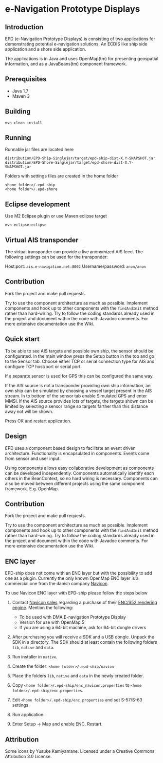 # e-Navigation Prototype Displays #

## Introduction ##
   
EPD (e-Navigation Prototype Displays) is consisting of two applications for demonstrating potential e-navigation solutions. An ECDIS like ship side application and a shore side application.
   
The applications is in Java and uses OpenMap(tm) for presenting geospatial
information, and as a JavaBeans(tm) component framework.

## Prerequisites ##

  * Java 1.7
  * Maven 3

## Building ##

    mvn clean install
    
## Running ##

Runnable jar files are located here

    distribution/EPD-Ship-Singlejar/target/epd-ship-dist-X.Y-SNAPSHOT.jar
    distribution/EPD-Shore-Singlejar/target/epd-shore-dist-X.Y-SNAPSHOT.jar

Folders with settings files are created in the home folder

    <home folder>/.epd-ship
    <home folder>/.epd-shore

## Eclipse development ##

Use M2 Eclipse plugin or use Maven eclipse target

    mvn eclipse:eclipse

## Virtual AIS transponder ##

The virtual transponder can provide a live anonymized AIS feed. The following settings can be used for the transponder:

Host:port: `ais.e-navigation.net:8002` 
Username/password: `anon/anon`

## Contribution ##

Fork the project and make pull requests. 

Try to use the component architecture as much as possible. Implement components and 
hook up to other components with the `findAndInit` method rather than hard-wiring.
Try to follow the coding standards already used in the project and document within
the code with Javadoc comments. For more extensive documentation use the Wiki.

## Quick start ##

To be able to see AIS targets and possible own ship, the sensor should be
configurated. In the main window press the Setup button in the top and 
go to the Sensor tab. Choose either TCP or serial connection type for AIS and
configure TCP host/port or serial port.

If a separate sensor is used for GPS this can be configured the same way.

If the AIS source is not a transponder providing own ship information, an 
own ship can be simulated by choosing a vessel target present in the AIS stream.
In to bottom of the sensor tab enable Simulated GPS and enter MMSI. If the 
AIS source provides lots of targets, the targets shown can be limited by 
selecting a sensor range so targets farther than this distance away not will
be shown.

Press OK and restart application.

## Design ##

EPD uses a component based design to facilitate an event driven architecture. Functionality is encapsulated in components. Events come from sensor and user input.

Using components allows easy collaborative development as components can be developed independently. Components automatically identify each others in the BeanContext, so no hard wiring is necessary. Components can also be moved between different projects using the same component framework. E.g. OpenMap.

## Contribution ##

Fork the project and make pull requests. 

Try to use the component architecture as much as possible. Implement components and 
hook up to other components with the `findAndInit` method rather than hard-wiring.
Try to follow the coding standards already used in the project and document within
the code with Javadoc comments. For more extensive documentation use the Wiki.

## ENC layer ##

EPD-ship does not come with an ENC layer but with the possibility to add one as 
a plugin. Currently the only known OpenMap ENC layer is a commercial one
from the danish company [Navicon](http://www.navicon.dk).

To use Navicon ENC layer with EPD-ship please follow the steps below

1. Contact [Navicon sales](mailto:sales@navicon.dk) regarding a purchase of their 
   [ENC/S52 rendering engine](http://navicon.dk/site/products.html). Mention the following:
   * To be used with DMA E-navigation Prototype Display
   * Version for use with OpenMap 5
   * If you are using a 64-bit machine, ask for 64-bit dongle drivers
   
1. After purchasing you will receive a SDK and a USB dongle.
   Unpack the SDK in a directory. The SDK should at least contain the following folders
   `lib`, `native` and `data`.

1. Run installer in `native`.

1. Create the folder: `<home folder>/.epd-ship/navion`

1. Place the folders `lib`, `native` and `data` in the newly created folder.

1. Copy `<home folder>/.epd-ship/enc_navicon.properties` to `<home folder>/.epd-ship/enc.properties`.
 
1. Edit `<home folder>/.epd-ship/enc.properties` and set S-57/S-63 settings.

1. Run application

1. Enter Setup -> Map and enable ENC. Restart.


## Attribution

Some icons by Yusuke Kamiyamane. Licensed under a Creative Commons Attribution 3.0 License.
